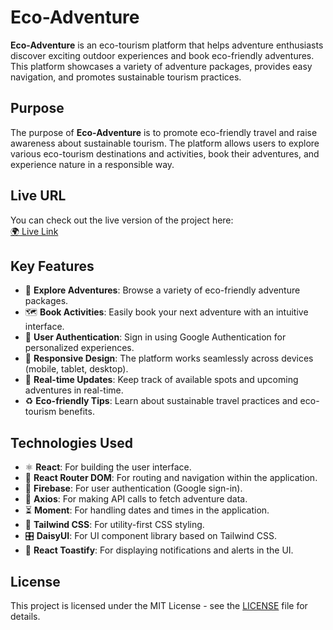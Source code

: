 # Eco-Adventure

**Eco-Adventure** is an eco-tourism platform that helps adventure enthusiasts discover exciting outdoor experiences and book eco-friendly adventures. This platform showcases a variety of adventure packages, provides easy navigation, and promotes sustainable tourism practices.

## Purpose
The purpose of **Eco-Adventure** is to promote eco-friendly travel and raise awareness about sustainable tourism. The platform allows users to explore various eco-tourism destinations and activities, book their adventures, and experience nature in a responsible way.

## Live URL
You can check out the live version of the project here:  
<a href="https://ecoadventureexpo32.surge.sh" target="_blank">🌍 Live Link</a>

## Key Features
- 🌲 **Explore Adventures**: Browse a variety of eco-friendly adventure packages.
- 🗺️ **Book Activities**: Easily book your next adventure with an intuitive interface.
- 🔐 **User Authentication**: Sign in using Google Authentication for personalized experiences.
- 📱 **Responsive Design**: The platform works seamlessly across devices (mobile, tablet, desktop).
- 🔄 **Real-time Updates**: Keep track of available spots and upcoming adventures in real-time.
- ♻️ **Eco-friendly Tips**: Learn about sustainable travel practices and eco-tourism benefits.

## Technologies Used
- ⚛️ **React**: For building the user interface.
- 🔗 **React Router DOM**: For routing and navigation within the application.
- 🔑 **Firebase**: For user authentication (Google sign-in).
- 📡 **Axios**: For making API calls to fetch adventure data.
- ⏳ **Moment**: For handling dates and times in the application.
- 🎨 **Tailwind CSS**: For utility-first CSS styling.
- 🎛️ **DaisyUI**: For UI component library based on Tailwind CSS.
- 📢 **React Toastify**: For displaying notifications and alerts in the UI.

## License
This project is licensed under the MIT License - see the [LICENSE](LICENSE) file for details.
